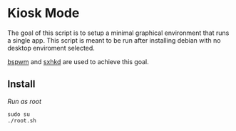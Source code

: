 # Kiosk Mode

The goal of this script is to setup a minimal graphical environment that runs a single app. This script is meant to be run after installing debian with no desktop enviroment selected.

[bspwm](https://github.com/baskerville/bspwm) and [sxhkd](https://github.com/baskerville/sxhkd) are used to achieve this goal.

## Install

_Run as root_

```
sudo su
./root.sh
```
